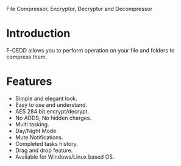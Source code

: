 File Compressor, Encryptor, Decryptor and Decompressor

<h1>Introduction</h1>

F-CEDD allows you to perform operation on your file and folders to compress them.


<h1>Features</h1>

* Simple and elegant look.
* Easy to use and understand.
* AES 284 bit encrypt/decrypt.
* No ADDS, No hidden charges.
* Multi tasking.
* Day/Night Mode.
* Mute Notifications.
* Completed tasks history.
* Drag and drop feature.
* Available for Windows/Linux based OS.
